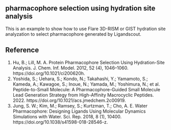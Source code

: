 <h2>pharmacophore selection using hydration site analysis</h2>
<p>This is an example to show how to use Flare 3D-RISM or GIST hydration site analyzation to select pharmacophore generated by Ligandscout.</p>

<h2>Reference</h2>
<ol>
   <li>Hu, B.; Lill, M. A. Protein Pharmacophore Selection Using Hydration-Site Analysis. J. Chem. Inf. Model. 2012, 52 (4), 1046–1060. https://doi.org/10.1021/ci200620h.</li>
   <li>Yoshida, S.; Uehara, S.; Kondo, N.; Takahashi, Y.; Yamamoto, S.; Kameda, A.; Kawagoe, S.; Inoue, N.; Yamada, M.; Yoshimura, N.; et al. Peptide-to-Small Molecule: A Pharmacophore-Guided Small Molecule Lead Generation Strategy from High-Affinity Macrocyclic Peptides. 2022. https://doi.org/10.1021/acs.jmedchem.2c00919.</li>
  <li>Jung, S. W.; Kim, M.; Ramsey, S.; Kurtzman, T.; Cho, A. E. Water Pharmacophore: Designing Ligands Using Molecular Dynamics Simulations with Water. Sci. Rep. 2018, 8 (1), 10400. https://doi.org/10.1038/s41598-018-28546-z.</li>
</ol>
